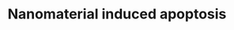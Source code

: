 ---
annotations:
- id: PW:0000009
  parent: regulatory pathway
  type: Pathway Ontology
  value: apoptotic cell death pathway
- id: PW:0001435
  parent: regulatory pathway
  type: Pathway Ontology
  value: nanomaterial response pathway
authors:
- Egonw
- Anwesha
- MaintBot
- Bart Smeets
- Fehrhart
- Mkutmon
- Torresandon
- Wpblocked
- DeSl
- Khanspers
- Marvin M2
- Finterly
communities:
- AOP
description: Apotosis caused by nanomaterials, such as single-walled carbon nanohorns,
  titanium oxide, and polystyrene nanoparticles, may be induced through lysosomal
  impairment. For example, PAMAMs have been found to cause mitochondrial membrane
  destabilization, and silver and gold nanoparticles are reported to induce ER stress,
  which may lead to cytochrome c release from mitochondria.   Proteins on this pathway
  have targeted assays available via the [https://assays.cancer.gov/available_assays?wp_id=WP2507
  CPTAC Assay Portal]
last-edited: 2020-05-28
ndex: 06e6d202-8b65-11eb-9e72-0ac135e8bacf
organisms:
- Homo sapiens
redirect_from:
- /index.php/Pathway:WP2507
- /instance/WP2507
- /instance/WP2507_r123897
revision: r123897
schema-jsonld:
- '@context': https://schema.org/
  '@id': https://wikipathways.github.io/pathways/WP2507.html
  '@type': Dataset
  creator:
    '@type': Organization
    name: WikiPathways
  description: Apotosis caused by nanomaterials, such as single-walled carbon nanohorns,
    titanium oxide, and polystyrene nanoparticles, may be induced through lysosomal
    impairment. For example, PAMAMs have been found to cause mitochondrial membrane
    destabilization, and silver and gold nanoparticles are reported to induce ER stress,
    which may lead to cytochrome c release from mitochondria.   Proteins on this pathway
    have targeted assays available via the [https://assays.cancer.gov/available_assays?wp_id=WP2507
    CPTAC Assay Portal]
  keywords:
  - AIF
  - APAF-1
  - Ag NP
  - Au NP
  - BAK
  - BAX
  - BCL2
  - CASP3
  - CASP6
  - CASP7
  - CASP8
  - CASP9
  - Ca2+
  - Cyt C
  - DNA
  - EndoG
  - FADD
  - FAS
  - FASLG
  - FLIP
  - HTRA2/OMI
  - Nanohorn
  - PAMAM
  - Perforin
  - Polystyrene NP
  - SMAC/DIABLO
  - TiO2 NP
  - tBID
  license: CC0
  name: Nanomaterial induced apoptosis
seo: CreativeWork
title: Nanomaterial induced apoptosis
wpid: WP2507
---